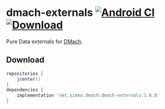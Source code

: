 # dmach-externals [![Android CI](https://github.com/simonnorberg/dmach-externals/workflows/Android%20CI/badge.svg)](https://github.com/simonnorberg/dmach-externals/actions) [![Download](https://api.bintray.com/packages/simonnorberg/maven/dmach-externals/images/download.svg)](https://bintray.com/simonnorberg/maven/dmach-externals/_latestVersion)

Pure Data externals for [DMach](https://github.com/simonnorberg/dmach).

## Download

```groovy
repositories {
    jcenter()
}
dependencies {
    implementation 'net.simno.dmach:dmach-externals:1.6.0'
}
```
